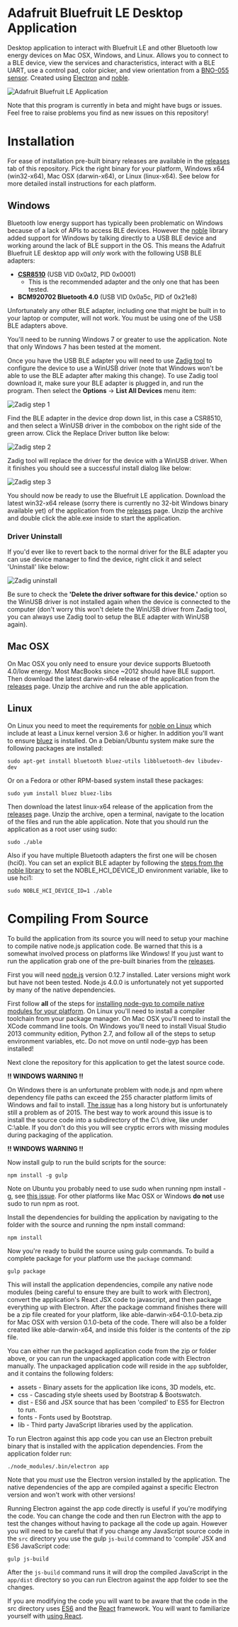 # Adafruit Bluefruit LE Desktop Application

Desktop application to interact with Bluefruit LE and other Bluetooth low energy
devices on Mac OSX, Windows, and Linux.  Allows you to connect to a BLE device,
view the services and characteristics, interact with a BLE UART, use a control
pad, color picker, and view orientation from a [BNO-055 sensor](https://www.adafruit.com/products/2472).
Created using [Electron](http://electron.atom.io/) and [noble](https://github.com/sandeepmistry/noble).

![Adafruit Bluefruit LE Application](/docs/app.png?raw=true)

Note that this program is currently in beta and might have bugs or issues.  Feel
free to raise problems you find as new issues on this repository!

# Installation

For ease of installation pre-built binary releases are available in the [releases](https://github.com/adafruit/adafruit-bluefruit-le-desktop/releases)
tab of this repository.  Pick the right binary for your platform, Windows x64 (win32-x64),
Mac OSX (darwin-x64), or Linux (linux-x64).  See below for more detailed install
instructions for each platform.

## Windows

Bluetooth low energy support has typically been problematic on Windows because of
a lack of APIs to access BLE devices.  However the [noble](https://github.com/sandeepmistry/noble)
library added support for Windows by talking directly to a USB BLE device and
working around the lack of BLE support in the OS.  This means the Adafruit
Bluefruit LE desktop app will *only* work with the following USB BLE adapters:

*   **[CSR8510](https://www.adafruit.com/products/1327)** (USB VID 0x0a12, PID 0x0001)
    - This is the recommended adapter and the only one that has been tested.
*   **BCM920702 Bluetooth 4.0**	(USB VID 0x0a5c, PID of 0x21e8)

Unfortunately any other BLE adapter, including one that might be built in to your
laptop or computer, will not work.  You must be using one of the USB BLE adapters
above.

You'll need to be running Windows 7 or greater to use the application.  Note that
only Windows 7 has been tested at the moment.

Once you have the USB BLE adapter you will need to use [Zadig tool](http://zadig.akeo.ie/)
to configure the device to use a WinUSB driver (note that Windows won't be able to
use the BLE adapter after making this change).  To use Zadig tool download it,
make sure your BLE adapter is plugged in, and run the program.  Then select the
**Options** -> **List All Devices** menu item:

![Zadig step 1](/docs/zadig1.png?raw=true)

Find the BLE adapter in the device drop down list, in this case a CSR8510, and
then select a WinUSB driver in the combobox on the right side of the green arrow.
Click the Replace Driver button like below:

![Zadig step 2](/docs/zadig2.png?raw=true)

Zadig tool will replace the driver for the device with a WinUSB driver.  When it
finishes you should see a successful install dialog like below:

![Zadig step 3](/docs/zadig3.png?raw=true)

You should now be ready to use the Bluefruit LE application.  Download the
latest win32-x64 release (sorry there is currently no 32-bit Windows binary
available yet) of the application from the
[releases](https://github.com/adafruit/adafruit-bluefruit-le-desktop/releases)
page. Unzip the archive and double click the able.exe inside to start the
application.

### Driver Uninstall

If you'd ever like to revert back to the normal driver for the BLE adapter you can
use device manager to find the device, right click it and select 'Uninstall' like
below:

![Zadig uninstall](/docs/zadig4.png?raw=true)

Be sure to check the **'Delete the driver software for this device.'** option so
the WinUSB driver is not installed again when the device is connected to the computer
(don't worry this won't delete the WinUSB driver from Zadig tool, you can always
use Zadig tool to setup the BLE adapter with WinUSB again).

## Mac OSX

On Mac OSX you only need to ensure your device supports Bluetooth 4.0/low
energy. Most MacBooks since ~2012 should have BLE support.  Then download the
latest darwin-x64 release of the application from the
[releases](https://github.com/adafruit/adafruit-bluefruit-le-desktop/releases)
page.  Unzip the archive and run the able application.

## Linux

On Linux you need to meet the requirements for [noble on Linux](https://github.com/sandeepmistry/noble#linux-ubuntu)
which include at least a Linux kernel version 3.6 or higher.  In addition you'll
want to ensure [bluez](http://www.bluez.org/) is installed.  On a Debian/Ubuntu
system make sure the following packages are installed:

    sudo apt-get install bluetooth bluez-utils libbluetooth-dev libudev-dev

Or on a Fedora or other RPM-based system install these packages:

    sudo yum install bluez bluez-libs

Then download the latest linux-x64 release of the application from the
[releases](https://github.com/adafruit/adafruit-bluefruit-le-desktop/releases)
page.  Unzip the archive, open a terminal, navigate to the location of the files
and run the able application.  Note that you should run the application as a root
user using sudo:

    sudo ./able

Also if you have multiple Bluetooth adapters the first one will be chosen (hci0).
You can set an explicit BLE adapter by following the [steps from the noble library](https://github.com/sandeepmistry/noble#multiple-adapters)
to set the NOBLE_HCI_DEVICE_ID environment variable, like to use hci1:

    sudo NOBLE_HCI_DEVICE_ID=1 ./able

# Compiling From Source

To build the application from its source you will need to setup your machine
to compile native node.js application code.  Be warned that this is a somewhat
involved process on platforms like Windows!  If you just want to run the application
grab one of the pre-built binaries from the [releases](https://github.com/adafruit/adafruit-bluefruit-le-desktop/releases).

First you will need [node.js](https://nodejs.org/en/) version 0.12.7 installed.
Later versions might work but have not been tested.  Node.js 4.0.0 is unfortunately
not yet supported by many of the native dependencies.

First follow **all** of the steps for [installing node-gyp to compile native modules for your platform](https://github.com/nodejs/node-gyp#installation).
On Linux you'll need to install a compiler toolchain from your package manager.
On Mac OSX you'll need to install the XCode command line tools.  On Windows you'll
need to install Visual Studio 2013 community edition, Python 2.7, and follow all
of the steps to setup environment variables, etc.  Do not move on until node-gyp
has been installed!

Next clone the repository for this application to get the latest source code.

**!! WINDOWS WARNING !!**

On Windows there is an unfortunate problem with node.js and npm where dependency
file paths can exceed the 255 character platform limits of Windows and fail to
install.  [The issue](https://github.com/nodejs/node-v0.x-archive/issues/6960)
has a long history but is unfortunately still a problem as of 2015.  The best way
to work around this issue is to install the source code into a subdirectory of
the C:\ drive, like under C:\able.  If you don't do this you will see cryptic
errors with missing modules during packaging of the application.

**!! WINDOWS WARNING !!**

Now install gulp to run the build scripts for the source:

    npm install -g gulp

Note on Ubuntu you probably need to use sudo when running npm install -g, see
[this issue](http://askubuntu.com/questions/376950/npm-installed-packages-are-not-accessible).
For other platforms like Mac OSX or Windows **do not** use sudo to run npm as root.

Install the dependencies for building the application by navigating to the folder
with the source and running the npm install command:

    npm install

Now you're ready to build the source using gulp commands.  To build a complete
package for your platform use the `package` command:

    gulp package

This will install the application dependencies, compile any native node modules
(being careful to ensure they are built to work with Electron), convert the
application's React JSX code to javascript, and then package everything up with
Electron.  After the package command finishes there will be a zip file created
for your platform, like able-darwin-x64-0.1.0-beta.zip for Mac OSX with version
0.1.0-beta of the code.  There will also be a folder created like able-darwin-x64,
and inside this folder is the contents of the zip file.

You can either run the packaged application code from the zip or folder above, or
you can run the unpackaged application code with Electron manually.  The unpackaged
application code will reside in the `app` subfolder, and it contains the following
folders:
*   assets - Binary assets for the application like icons, 3D models, etc.
*   css - Cascading style sheets used by Bootstrap & Bootswatch.
*   dist - ES6 and JSX source that has been 'compiled' to ES5 for Electron to run.
*   fonts - Fonts used by Bootstrap.
*   lib - Third party JavaScript libraries used by the application.

To run Electron against this app code you can use an Electron prebuilt binary
that is installed with the application dependencies.  From the application folder
run:

    ./node_modules/.bin/electron app

Note that you *must* use the Electron version installed by the application.  The
native dependencies of the app are compiled against a specific Electron version
and won't work with other versions!

Running Electron against the app code directly is useful if you're modifying the
code.  You can change the code and then run Electron with the app to test the changes
without having to package all the code up again.  However you will need to be careful
that if you change any JavaScript source code in the `src` directory you use the
gulp `js-build` command to 'compile' JSX and ES6 JavaScript code:

    gulp js-build

After the `js-build` command runs it will drop the compiled JavaScript in the
`app/dist` directory so you can run Electron against the app folder to see the
changes.

If you are modifying the code you will want to be aware that the code in the src
directory uses [ES6](https://github.com/lukehoban/es6features) and the
[React](https://facebook.github.io/react/) framework.  You will want to familiarize
yourself with [using React](https://facebook.github.io/react/docs/getting-started.html).

